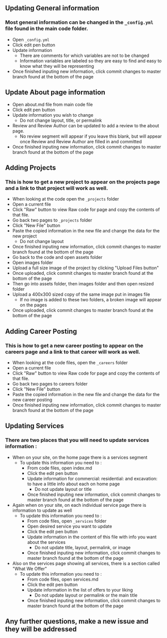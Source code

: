 ## Updating General information

### Most general information can be changed in the `_config.yml` file found in the main code folder.

* Open `_config.yml`
* Click edit pen button
* Update information  
  * There are comments for which variables are not to be changed
  * Information variables are labeled so they are easy to find and easy to know what they will be representing
* Once finished inputing new information, click commit changes to master branch found at the bottom of the page

## Update About page information

* Open about.md file from main code file
* Click edit pen button
* Update information you wish to change
  * Do not change layout, title, or permalink
* Review and Review Author can be updated to add a review to the about page.
  * No review segment will appear if you leave this blank, but will appear once Review and Review Author are filled in and committed
* Once finished inputing new information, click commit changes to master branch found at the bottom of the page

## Adding Projects

### This is how to get a new project to appear on the projects page and a link to that project will work as well.

* When looking at the code open the `_projects` folder
* Open a current file
* Click "Raw" button to view Raw code for page and copy the contents of that file.
* Go back two pages to `_projects` folder
* Click "New File" button
* Paste the copied information in the new file and change the data for the new project
  * Do not change layout
* Once finished inputing new information, click commit changes to master branch found at the bottom of the page
* Go back to the code and open assets folder
* Open images folder
* Upload a full size image of the project by clicking "Upload Files button"
* Once uploaded, click commit changes to master branch found at the bottom of the page
* Then go into assets folder, then images folder and then open resized folder
* Upload a 400x300 sized copy of the same image put in images file
  * If no image is added to these two folders, a broken image will appear on the pages
* Once uploaded, click commit changes to master branch found at the bottom of the page

## Adding Career Posting

### This is how to get a new career posting to appear on the careers page and a link to that career will work as well.

* When looking at the code files, open the `_careers` folder
* Open a current file
* Click "Raw" button to view Raw code for page and copy the contents of that file.
* Go back two pages to careers folder
* Click "New File" button
* Paste the copied information in the new file and change the data for the new career posting
* Once finished inputing new information, click commit changes to master branch found at the bottom of the page

## Updating Services

### There are two places that you will need to update services information :

* When on your site, on the home page there is a services segment
  * To update this information you need to :
    * From code files, open index.md
    * Click the edit pen button
    * Update information for commercial: residential: and excavation: to have a little info about each on home page
      * Do not update layout or title
    * Once finished inputing new information, click commit changes to master branch found at the bottom of the page
* Again when on your site, on each individual service page there is information to update as well  
  * To update this information you need to :
    * From code files, open `_services` folder  
    * Open desired service you want to update
    * Click the edit pen button
    * Update information in the content of this file with info you want about the services
      * Do not update title, layout, permalink, or image
    * Once finished inputing new information, click commit changes to master branch found at the bottom of the page
* Also on the services page showing all services, there is a section called "What We Offer"
  * To update this information you need to :
    * From code files, open services.md
    * Click the edit pen button
    * Update information in the list of offers to your liking
      * Do not update layout or permalink or the main title
    * Once finished inputing new information, click commit changes to master branch found at the bottom of the page

## Any further questions, make a new issue and they will be addressed
